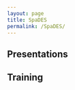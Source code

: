 ```yaml
---
layout: page
title: SpaDES
permalink: /SpaDES/
---
```

  
## Presentations
  
<script src="http://bibbase.org/show?bib=https%3A%2F%2Fapi.zotero.org%2Fusers%2F1482%2Fcollections%2FRG586MVG%2Fitems%3Fkey%3DL01f7EYtoVM7a0BZeSBan70l%26format%3Dbibtex%26limit%3D100&jsonp=1&theme=side&authorFirst=1"></script> 

## Training


